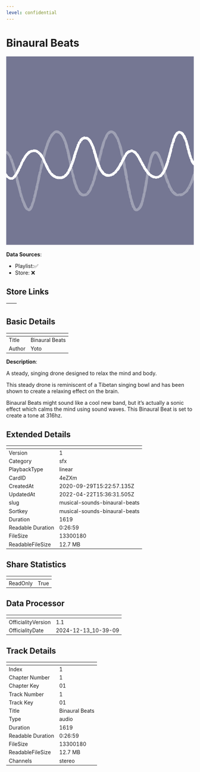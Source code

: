 ```yaml
---
level: confidential
---
```

# Binaural Beats

![card_[4eZXm].png](../../img/cards/card_[4eZXm].png)

**Data Sources**: 

- Playlist:✅
- Store: ❌


## Store Links

| <!-- --> | <!-- --> |
| - | - |


## Basic Details

| <!-- --> | <!-- --> |
| - | - |
| Title | Binaural Beats |
| Author | Yoto |

**Description**:

A steady, singing drone designed to relax the mind and body. 

This steady drone is reminiscent of a Tibetan singing bowl and has been shown to create a relaxing effect on the brain. 

Binaural Beats might sound like a cool new band, but it’s actually a sonic effect which calms the mind using sound waves. This Binaural Beat is set to create a tone at 316hz. 



## Extended Details

| <!-- --> | <!-- --> |
| - | - |
| Version | 1 |
| Category | sfx |
| PlaybackType | linear |
| CardID | 4eZXm |
| CreatedAt | 2020-09-29T15:22:57.135Z |
| UpdatedAt | 2022-04-22T15:36:31.505Z |
| slug | musical-sounds-binaural-beats |
| Sortkey | musical-sounds-binaural-beats |
| Duration | 1619 |
| Readable Duration | 0:26:59 |
| FileSize | 13300180 |
| ReadableFileSize | 12.7 MB |


## Share Statistics

| <!-- --> | <!-- --> |
| - | - |
| ReadOnly | True |


## Data Processor

| <!-- --> | <!-- --> |
| - | - |
| OfficialityVersion | 1.1
| OfficialityDate | 2024-12-13_10-39-09


## Track Details

| <!-- --> | <!-- --> |
| - | - |
| Index | 1 |
| Chapter Number | 1 |
| Chapter Key | 01 |
| Track Number | 1 |
| Track Key | 01 |
| Title | Binaural Beats |
| Type | audio |
| Duration | 1619 |
| Readable Duration | 0:26:59 |
| FileSize | 13300180 |
| ReadableFileSize | 12.7 MB |
| Channels | stereo |

